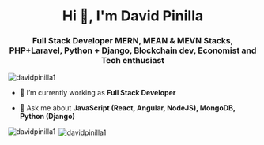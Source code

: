 <h1 align="center">Hi 👋, I'm David Pinilla</h1>
<h3 align="center">Full Stack Developer MERN, MEAN & MEVN Stacks, PHP+Laravel, Python + Django, Blockchain dev, Economist and Tech enthusiast</h3>
<p align="left"> <img src="https://komarev.com/ghpvc/?username=davidpinilla1" alt="davidpinilla1" /> </p>

- 🔭 I’m currently working as **Full Stack Developer**

- 💬 Ask me about **JavaScript (React, Angular, NodeJS), MongoDB, Python (Django)**

<p align="left">
<img align="left" src="https://github-readme-stats.vercel.app/api/top-langs/?username=davidpinilla1&layout=compact&hide=html" alt="davidpinilla1" />
</p>

<p>
  &nbsp;<img align="center" src="https://github-readme-stats.vercel.app/api?username=davidpinilla1&show_icons=true" alt="davidpinilla1" />
</p>
